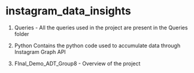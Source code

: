 # instagram_data_insights

1. Queries -
All the queries used in the project are present in the Queries folder

2. Python
Contains the python code used to accumulate data through Instagram Graph API

3. FInal_Demo_ADT_Group8 - Overview of the project
